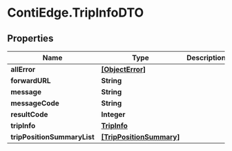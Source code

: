 # ContiEdge.TripInfoDTO

## Properties
Name | Type | Description | Notes
------------ | ------------- | ------------- | -------------
**allError** | [**[ObjectError]**](ObjectError.md) |  | [optional] 
**forwardURL** | **String** |  | [optional] 
**message** | **String** |  | [optional] 
**messageCode** | **String** |  | [optional] 
**resultCode** | **Integer** |  | [optional] 
**tripInfo** | [**TripInfo**](TripInfo.md) |  | [optional] 
**tripPositionSummaryList** | [**[TripPositionSummary]**](TripPositionSummary.md) |  | [optional] 



